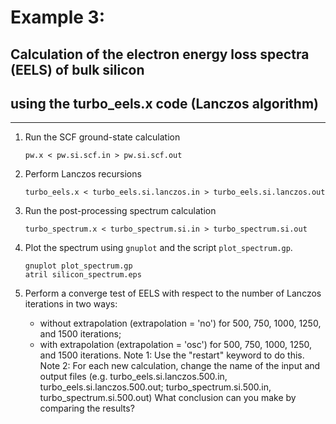 # Example 3: 
## Calculation of the electron energy loss spectra (EELS) of bulk silicon 
## using the turbo_eels.x code (Lanczos algorithm)
------------------------------------------------------------------------

 1. Run the SCF ground-state calculation

        pw.x < pw.si.scf.in > pw.si.scf.out

 2. Perform Lanczos recursions

        turbo_eels.x < turbo_eels.si.lanczos.in > turbo_eels.si.lanczos.out

 3. Run the post-processing spectrum calculation

        turbo_spectrum.x < turbo_spectrum.si.in > turbo_spectrum.si.out

 4. Plot the spectrum using `gnuplot` and the script `plot_spectrum.gp`. 

        gnuplot plot_spectrum.gp
        atril silicon_spectrum.eps

 5. Perform a converge test of EELS with respect to the number of 
    Lanczos iterations in two ways:
    - without extrapolation (extrapolation = 'no')  for 500, 750, 1000, 1250, and 1500 iterations;
    - with    extrapolation (extrapolation = 'osc') for 500, 750, 1000, 1250, and 1500 iterations.
    Note 1: Use the "restart" keyword to do this.
    Note 2: For each new calculation, change the name of the input and output files 
            (e.g. turbo_eels.si.lanczos.500.in, turbo_eels.si.lanczos.500.out;
                  turbo_spectrum.si.500.in,     turbo_spectrum.si.500.out)
    What conclusion can you make by comparing the results?
